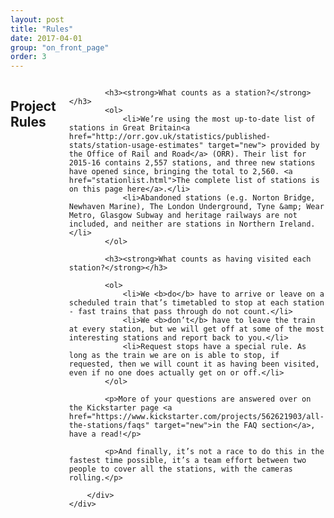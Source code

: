 ```yaml
---
layout: post
title: "Rules"
date: 2017-04-01
group: "on_front_page"
order: 3
---
```


<a name="rules"></a>
<div class="bgbox secondary">
	<div class="row">
		<div class="columns medium-8 medium-push-2">
			<h2>Project Rules</h2>

			<h3><strong>What counts as a station?</strong></h3>
			<ol>
				<li>We’re using the most up-to-date list of stations in Great Britain<a href="http://orr.gov.uk/statistics/published-stats/station-usage-estimates" target="new"> provided by the Office of Rail and Road</a> (ORR). Their list for 2015-16 contains 2,557 stations, and three new stations have opened since, bringing the total to 2,560. <a href="stationlist.html">The complete list of stations is on this page here</a>.</li>
				<li>Abandoned stations (e.g. Norton Bridge, Newhaven Marine), The London Underground, Tyne &amp; Wear Metro, Glasgow Subway and heritage railways are not included, and neither are stations in Northern Ireland.</li>
			</ol>

			<h3><strong>What counts as having visited each station?</strong></h3>

			<ol>
				<li>We <b>do</b> have to arrive or leave on a scheduled train that’s timetabled to stop at each station - fast trains that pass through do not count.</li>
				<li>We <b>don’t</b> have to leave the train at every station, but we will get off at some of the most interesting stations and report back to you.</li>
				<li>Request stops have a special rule. As long as the train we are on is able to stop, if requested, then we will count it as having been visited, even if no one does actually get on or off.</li>
			</ol>

			<p>More of your questions are answered over on the Kickstarter page <a href="https://www.kickstarter.com/projects/562621903/all-the-stations/faqs" target="new">in the FAQ section</a>, have a read!</p>

			<p>And finally, it’s not a race to do this in the fastest time possible, it’s a team effort between two people to cover all the stations, with the cameras rolling.</p>

		</div>
	</div>
</div>
